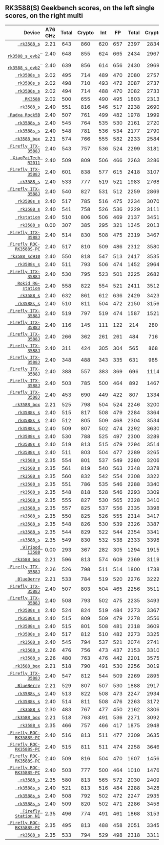 ## RK3588(S) Geekbench scores, on the left single scores, on the right multi
| Device | A76 GHz | Total | Crypto | Int | FP | Total | Crypto | Int | FP |
| ----: | :----: |  :----: | :----: | :----: | :----: | :----: | :----: | :----: | :----: |
| [` rk3588_s`](11371316.txt) | 2.21 | 643 |860 |620 |657 |2397 |2834 |2305 |2522 |
| [` rk3588_s_evb2`](11560666.txt) | 2.40 | 648 |855 |624 |665 |2434 |2967 |2336 |2556 |
| [` rk3588_s_evb2`](11560856.txt) | 2.40 | 639 |856 |614 |656 |2430 |2969 |2320 |2577 |
| [` rk3588s_s`](11706006.txt) | 2.02 | 495 |714 |489 |470 |2080 |2757 |1987 |2169 |
| [` rk3588s_s`](11706140.txt) | 2.02 | 498 |710 |493 |472 |2087 |2737 |1992 |2185 |
| [` rk3588s_s`](11707214.txt) | 2.02 | 494 |714 |488 |470 |2082 |2733 |1990 |2172 |
| [` RK3588`](11836399.txt) | 2.02 | 500 |655 |490 |495 |1803 |2313 |1722 |1894 |
| [` rk3588_s`](11854938.txt) | 2.40 | 551 |816 |546 |517 |2238 |2690 |2149 |2356 |
| [` Radxa Rock5B`](12296228.txt) | 2.40 | 507 |761 |499 |482 |1978 |1999 |1927 |2084 |
| [` rk3588s_s`](12298196.txt) | 2.40 | 545 |764 |535 |530 |2161 |2720 |2067 |2270 |
| [` rk3588s_s`](12301021.txt) | 2.40 | 548 |781 |536 |534 |2177 |2790 |2072 |2302 |
| [` rk3588_box`](13270816.txt) | 2.21 | 574 |766 |555 |582 |2233 |2584 |2137 |2381 |
| [` Firefly ITX-3588J`](13747899.txt) | 2.40 | 543 |757 |536 |524 |2299 |3181 |2193 |2383 |
| [` XiaoPaiTech R2011`](13818437.txt) | 2.40 | 509 |809 |506 |466 |2263 |3286 |2123 |2397 |
| [` Firefly ITX-3588J`](13831648.txt) | 2.40 | 601 |838 |577 |615 |2418 |3107 |2300 |2560 |
| [` rk3588_s`](13937845.txt) | 2.40 | 533 |777 |519 |521 |1983 |2768 |1897 |2038 |
| [` Firefly ITX-3588J`](13999744.txt) | 2.40 | 540 |827 |531 |512 |2259 |2869 |2160 |2373 |
| [` rk3588s_s`](14000765.txt) | 2.40 | 517 |785 |516 |475 |2234 |3070 |2089 |2410 |
| [` rk3588_s`](14132690.txt) | 2.40 | 541 |758 |526 |536 |2229 |3111 |2112 |2334 |
| [` rkstation`](14328448.txt) | 2.40 | 510 |806 |506 |469 |2137 |3451 |2033 |2143 |
| [` rk3588_s`](14538214.txt) | 0.00 | 307 |385 |295 |321 |1345 |2013 |1263 |1412 |
| [` Firefly ITX-3588J`](14588699.txt) | 2.40 | 514 |830 |508 |475 |2319 |3467 |2185 |2418 |
| [` Firefly ROC-RK3588S-PC`](14679807.txt) | 2.40 | 517 |810 |509 |486 |2312 |3580 |2162 |2426 |
| [` rk3588_sd910`](14853290.txt) | 2.40 | 550 |818 |547 |513 |2417 |3535 |2302 |2480 |
| [` rk3588s_s`](14854548.txt) | 2.40 | 511 |793 |506 |474 |1452 |2964 |1357 |1406 |
| [` Firefly ITX-3588J`](14963551.txt) | 2.40 | 530 |795 |523 |501 |2225 |2682 |2137 |2338 |
| [` Rokid RG-station`](15000564.txt) | 2.40 | 558 |822 |554 |521 |2411 |3512 |2274 |2524 |
| [` rk3588_s`](15012503.txt) | 2.40 | 632 |861 |612 |636 |2429 |3423 |2305 |2531 |
| [` rk3588s_s`](15369266.txt) | 2.40 | 510 |811 |504 |472 |2150 |3156 |2060 |2176 |
| [` Firefly ITX-3588J`](15385088.txt) | 2.40 | 519 |797 |519 |474 |1587 |1521 |1534 |1714 |
| [` Firefly ITX-3588J`](15389932.txt) | 2.40 | 116 |145 |111 |122 |214 |280 |203 |226 |
| [` Firefly ITX-3588J`](15439412.txt) | 2.40 | 266 |362 |261 |261 |484 |716 |458 |503 |
| [` Firefly ITX-3588J`](15439543.txt) | 2.40 | 311 |424 |305 |304 |565 |868 |534 |580 |
| [` Firefly ITX-3588J`](15439664.txt) | 2.40 | 348 |488 |343 |335 |631 |985 |595 |651 |
| [` Firefly ITX-3588J`](15439777.txt) | 2.40 | 388 |557 |383 |369 |696 |1114 |655 |715 |
| [` Firefly ITX-3588J`](15441655.txt) | 2.40 | 503 |785 |500 |464 |892 |1467 |837 |914 |
| [` Firefly ITX-3588J`](15441820.txt) | 2.40 | 453 |690 |449 |422 |807 |1334 |758 |826 |
| [` rk3588_box`](15442456.txt) | 2.21 | 525 |798 |504 |524 |2246 |3200 |2102 |2398 |
| [` rk3588s_s`](15443673.txt) | 2.40 | 515 |817 |508 |479 |2284 |3364 |2141 |2414 |
| [` rk3588s_s`](15443776.txt) | 2.40 | 512 |805 |509 |468 |2304 |3534 |2157 |2416 |
| [` rk3588s_s`](15443850.txt) | 2.40 | 509 |807 |502 |474 |2292 |3630 |2142 |2394 |
| [` rk3588s_s`](15459620.txt) | 2.40 | 530 |788 |525 |497 |2300 |3289 |2168 |2422 |
| [` rk3588s_s`](15459700.txt) | 2.40 | 519 |813 |515 |479 |2294 |3514 |2150 |2402 |
| [` rk3588s_s`](15459821.txt) | 2.40 | 511 |803 |504 |477 |2289 |3265 |2156 |2415 |
| [` rk3588_s`](15462649.txt) | 2.35 | 554 |801 |537 |549 |2280 |3206 |2127 |2458 |
| [` rk3588_s`](15462702.txt) | 2.35 | 561 |819 |540 |563 |2348 |3378 |2212 |2471 |
| [` rk3588_s`](15462803.txt) | 2.35 | 560 |832 |542 |554 |2308 |3322 |2157 |2465 |
| [` rk3588_s`](15462869.txt) | 2.35 | 551 |786 |535 |546 |2288 |3340 |2138 |2436 |
| [` rk3588_s`](15462941.txt) | 2.35 | 548 |818 |528 |546 |2293 |3309 |2138 |2458 |
| [` rk3588_s`](15463035.txt) | 2.35 | 555 |827 |530 |565 |2328 |3410 |2185 |2456 |
| [` rk3588_s`](15463094.txt) | 2.35 | 557 |825 |537 |556 |2335 |3398 |2197 |2456 |
| [` rk3588_s`](15463158.txt) | 2.35 | 550 |825 |526 |555 |2314 |3417 |2162 |2459 |
| [` rk3588_s`](15463300.txt) | 2.35 | 548 |826 |530 |539 |2326 |3387 |2180 |2467 |
| [` rk3588_s`](15463353.txt) | 2.35 | 544 |829 |522 |544 |2354 |3341 |2198 |2529 |
| [` rk3588_s`](15463420.txt) | 2.35 | 549 |830 |532 |538 |2333 |3398 |2164 |2521 |
| [` 9Tripod i3588`](15475304.txt) | 0.00 | 293 |367 |282 |305 |1294 |1915 |1220 |1350 |
| [` rk3588_box`](15482268.txt) | 2.21 | 596 |813 |574 |609 |2369 |3119 |2258 |2486 |
| [` Firefly ITX-3588J`](15583164.txt) | 2.26 | 526 |798 |511 |514 |1800 |1738 |1736 |1948 |
| [` BlueBerry`](15595751.txt) | 2.21 | 533 |784 |519 |520 |2276 |3222 |2154 |2384 |
| [` Firefly ITX-3588J`](15614370.txt) | 2.40 | 507 |803 |504 |465 |2256 |3511 |2119 |2342 |
| [` Firefly ITX-3588J`](15614434.txt) | 2.40 | 508 |793 |502 |475 |2235 |3493 |2093 |2334 |
| [` rk3588s_s`](15618649.txt) | 2.40 | 524 |824 |519 |484 |2273 |3367 |2110 |2444 |
| [` rk3588s_s`](15618810.txt) | 2.40 | 515 |809 |509 |479 |2278 |3556 |2124 |2399 |
| [` rk3588s_s`](15618961.txt) | 2.40 | 515 |801 |508 |481 |2318 |3609 |2164 |2437 |
| [` rk3588s_s`](15636102.txt) | 2.40 | 517 |812 |510 |482 |2273 |3325 |2159 |2346 |
| [` rk3588_s`](15636804.txt) | 2.40 | 545 |794 |537 |521 |2074 |2741 |1984 |2157 |
| [` rk3588_s`](15637254.txt) | 2.26 | 476 |756 |473 |437 |2153 |3310 |2019 |2252 |
| [` rk3588_s`](15637448.txt) | 2.26 | 480 |763 |476 |442 |2201 |3575 |2060 |2277 |
| [` rk3588_box`](15691756.txt) | 2.21 | 518 |790 |491 |530 |2256 |3019 |2134 |2394 |
| [` Firefly ITX-3588J`](15692221.txt) | 2.40 | 547 |812 |544 |509 |2269 |2895 |2173 |2371 |
| [` BlueBerry`](15780574.txt) | 2.21 | 529 |807 |507 |530 |1888 |2917 |1785 |1938 |
| [` rk3588s_s`](15814465.txt) | 2.40 | 513 |822 |508 |473 |2247 |2934 |2120 |2406 |
| [` rk3588s_s`](15814577.txt) | 2.40 | 514 |811 |508 |476 |2263 |3172 |2136 |2386 |
| [` rk3588_s`](15830480.txt) | 2.30 | 483 |767 |477 |450 |2162 |3306 |2036 |2243 |
| [` rk3588_box`](15844155.txt) | 2.21 | 518 |763 |491 |536 |2271 |3092 |2124 |2454 |
| [` rk3588_s`](15846505.txt) | 2.35 | 466 |757 |466 |417 |1875 |2948 |1784 |1892 |
| [` Firefly ROC-RK3588S-PC`](15846699.txt) | 2.40 | 516 |813 |511 |477 |2309 |3635 |2158 |2415 |
| [` Firefly ROC-RK3588S-PC`](15871461.txt) | 2.40 | 515 |811 |511 |474 |2258 |3646 |2109 |2351 |
| [` Firefly ROC-RK3588S-PC`](15874482.txt) | 2.40 | 509 |816 |504 |470 |1607 |1456 |1557 |1741 |
| [` Firefly ROC-RK3588S-PC`](15874746.txt) | 2.40 | 503 |777 |500 |464 |1010 |1476 |963 |1033 |
| [` rk3588_s`](15887913.txt) | 2.35 | 580 |813 |565 |572 |2030 |2409 |1960 |2120 |
| [` rk3588s_s`](15890148.txt) | 2.40 | 521 |813 |516 |484 |2288 |3428 |2146 |2404 |
| [` rk3588s_s`](15890236.txt) | 2.40 | 508 |792 |502 |472 |2247 |2935 |2123 |2401 |
| [` rk3588s_s`](15890326.txt) | 2.40 | 509 |820 |502 |471 |2286 |3458 |2141 |2406 |
| [` Firefly Station N1`](15891651.txt) | 2.35 | 496 |774 |491 |461 |1868 |3153 |1734 |1945 |
| [` Firefly ROC-RK3588S-PC`](15895473.txt) | 2.35 | 495 |813 |488 |458 |2051 |3345 |1951 |2053 |
| [` rk3588_s`](15903734.txt) | 2.35 | 533 |794 |529 |498 |2318 |3311 |2204 |2399 |
